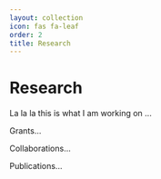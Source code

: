 ```yaml
---
layout: collection
icon: fas fa-leaf
order: 2
title: Research
---
```


# Research

La la la this is what I am working on ... 

Grants...

Collaborations...

Publications... 
